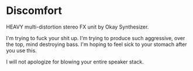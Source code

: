 # Discomfort
HEAVY multi-distortion stereo FX unit by Okay Synthesizer.

I'm trying to fuck your shit up. I'm trying to produce such aggressive, over the top, mind destroying bass. I'm hoping to feel sick to your stomach after you use this.

I will not apologize for blowing your entire speaker stack.
